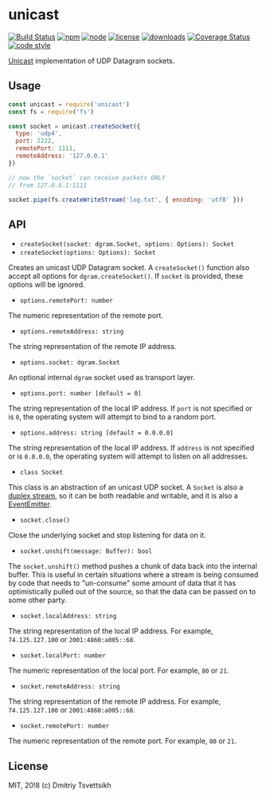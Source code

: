 # unicast

[![Build Status](https://travis-ci.org/reklatsmasters/unicast.svg?branch=master)](https://travis-ci.org/reklatsmasters/unicast)
[![npm](https://img.shields.io/npm/v/unicast.svg)](https://npmjs.org/package/unicast)
[![node](https://img.shields.io/node/v/unicast.svg)](https://npmjs.org/package/unicast)
[![license](https://img.shields.io/npm/l/unicast.svg)](https://npmjs.org/package/unicast)
[![downloads](https://img.shields.io/npm/dm/unicast.svg)](https://npmjs.org/package/unicast)
[![Coverage Status](https://coveralls.io/repos/github/reklatsmasters/unicast/badge.svg?branch=master)](https://coveralls.io/github/reklatsmasters/unicast?branch=master)
[![code style](https://img.shields.io/badge/code_style-XO-5ed9c7.svg)](https://github.com/sindresorhus/xo)

[Unicast](https://en.wikipedia.org/wiki/Unicast) implementation of UDP Datagram sockets.

## Usage

```js
const unicast = require('unicast')
const fs = require('fs')

const socket = unicast.createSocket({
  type: 'udp4',
  port: 2222,
  remotePort: 1111,
  remoteAddress: '127.0.0.1'
})

// now the `socket` can receive packets ONLY
// from 127.0.0.1:1111

socket.pipe(fs.createWriteStream('log.txt', { encoding: 'utf8' }))
```

## API

* `createSocket(socket: dgram.Socket, options: Options): Socket`
* `createSocket(options: Options): Socket`

Creates an unicast UDP Datagram socket. A `createSocket()` function also accept all options for `dgram.createSocket()`. If `socket` is provided, these options will be ignored.

* `options.remotePort: number`

The numeric representation of the remote port.

* `options.remoteAddress: string`

The string representation of the remote IP address.

* `options.socket: dgram.Socket`

An optional internal `dgram` socket used as transport layer.

* `options.port: number [default = 0]`

The string representation of the local IP address. If `port` is not specified or is `0`, the operating system will attempt to bind to a random port.

* `options.address: string [default = 0.0.0.0]`

The string representation of the local IP address. If `address` is not specified or is `0.0.0.0`, the operating system will attempt to listen on all addresses.

* `class Socket`

This class is an abstraction of an unicast UDP socket. A `Socket` is also a [duplex stream](https://nodejs.org/api/stream.html#stream_class_stream_duplex), so it can be both readable and writable, and it is also a [EventEmitter](https://nodejs.org/api/events.html#events_class_eventemitter).

* `socket.close()`

Close the underlying socket and stop listening for data on it.

* `socket.unshift(message: Buffer): bool`

The `socket.unshift()` method pushes a chunk of data back into the internal buffer. This is useful in certain situations where a stream is being consumed by code that needs to "un-consume" some amount of data that it has optimistically pulled out of the source, so that the data can be passed on to some other party.

* `socket.localAddress: string`

The string representation of the local IP address. For example, `74.125.127.100` or `2001:4860:a005::68`.

* `socket.localPort: number`

The numeric representation of the local port. For example, `80` or `21`.

* `socket.remoteAddress: string`

The string representation of the remote IP address. For example, `74.125.127.100` or `2001:4860:a005::68`.

* `socket.remotePort: number`

The numeric representation of the remote port. For example, `80` or `21`.

## License

MIT, 20!8 (c) Dmitriy Tsvettsikh
